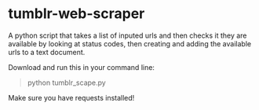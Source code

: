 # tumblr-web-scraper
A python script that takes a list of inputed urls and then checks it they are available by looking at status codes, then creating and adding the available urls to a text document.

Download and run this in your command line:
>python tumblr_scape.py

Make sure you have requests installed!
